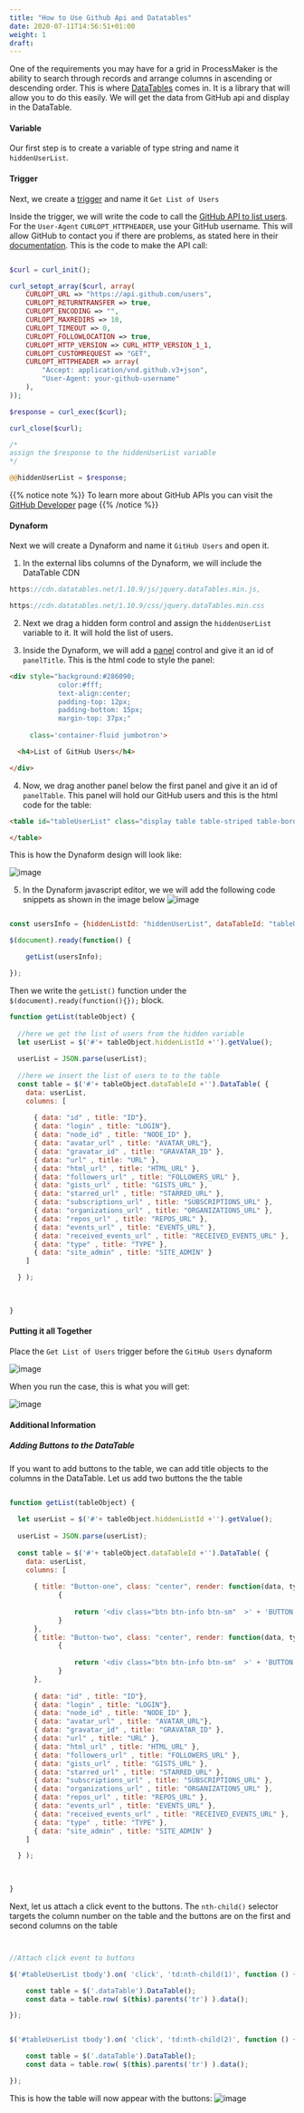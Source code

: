 ```yaml
---
title: "How to Use Github Api and Datatables"
date: 2020-07-11T14:56:51+01:00
weight: 1
draft: 
---
```



 One of the requirements you may have for a grid in ProcessMaker is the ability to search through records and arrange columns in ascending or descending order. This is where [DataTables](https://datatables.net/) comes in. It is a library that will allow you to do this easily. We will get the data from GitHub api and display in the DataTable.

#### Variable

Our first step is to create a variable of type string and name it ```hiddenUserList```. 

#### Trigger
Next, we create a [trigger](https://wiki.processmaker.com/3.0/Triggers) and name it ```Get List of Users```

Inside the trigger, we will write the code to call the [GitHub API to list users](https://developer.github.com/v3/users/#list-users). For the ```User-Agent``` ```CURLOPT_HTTPHEADER```, use your GitHub username. This will allow GitHub to contact you if there are problems, as stated here in their [documentation](https://developer.github.com/v3/#user-agent-required). This is the code to make the API call:   



```php

$curl = curl_init();

curl_setopt_array($curl, array(
    CURLOPT_URL => "https://api.github.com/users",
    CURLOPT_RETURNTRANSFER => true,
    CURLOPT_ENCODING => "",
    CURLOPT_MAXREDIRS => 10,
    CURLOPT_TIMEOUT => 0,
    CURLOPT_FOLLOWLOCATION => true,
    CURLOPT_HTTP_VERSION => CURL_HTTP_VERSION_1_1,
    CURLOPT_CUSTOMREQUEST => "GET",
    CURLOPT_HTTPHEADER => array(
        "Accept: application/vnd.github.v3+json",
        "User-Agent: your-github-username"
    ),
));

$response = curl_exec($curl);

curl_close($curl);

/*
assign the $response to the hiddenUserList variable
*/

@@hiddenUserList = $response;

``` 

{{% notice note %}}
To learn more about GitHub APIs you can visit the [GitHub Developer](https://developer.github.com/) page
{{% /notice %}}


#### Dynaform
Next we will create a Dynaform and name it ```GitHub Users``` and open it.

1. In the external libs columns of the Dynaform, we will include the DataTable CDN

```javascript
https://cdn.datatables.net/1.10.9/js/jquery.dataTables.min.js,

https://cdn.datatables.net/1.10.9/css/jquery.dataTables.min.css

```


2. Next we drag a hidden form control and assign the ```hiddenUserList``` variable to it. It will hold the list of users.


3. Inside the Dynaform, we will add a [panel](https://wiki.processmaker.com/3.0/Panel_Control) control and give it an id of ```panelTitle```. 
This is the html code to style the panel:

```html
<div style="background:#286090; 
            color:#fff; 
            text-align:center; 
            padding-top: 12px; 
            padding-bottom: 15px; 
            margin-top: 37px;" 
     
     class='container-fluid jumbotron'>

  <h4>List of GitHub Users</h4>

</div>
``` 


4. Now, we drag another panel below the first panel and give it an id of ```panelTable```. This panel will hold our GitHub users and this is the html code for the table:

```html
<table id="tableUserList" class="display table table-striped table-bordered" width="100%" >

</table>
``` 

This is how the Dynaform design will look like:

![image](https://user-images.githubusercontent.com/22425217/90296523-a9daeb00-de83-11ea-9f68-ed2c6af1b74c.png)



5. In the Dynaform javascript editor, we  we will add the following code snippets as shown in the image below 
![image](https://user-images.githubusercontent.com/22425217/90296701-253c9c80-de84-11ea-82cd-b2eac05f9676.png)



```javascript

const usersInfo = {hiddenListId: "hiddenUserList", dataTableId: "tableUserList"};

$(document).ready(function() {

    getList(usersInfo);

});
``` 

 Then we write the ```getList()``` function under the ```$(document).ready(function(){});``` block. 

```javascript
function getList(tableObject) {  
  
  //here we get the list of users from the hidden variable
  let userList = $('#'+ tableObject.hiddenListId +'').getValue();
  
  userList = JSON.parse(userList);
    
  //here we insert the list of users to to the table
  const table = $('#'+ tableObject.dataTableId +'').DataTable( {
    data: userList,
    columns: [
      
      { data: "id" , title: "ID"},
      { data: "login" , title: "LOGIN"},
      { data: "node_id" , title: "NODE_ID" },
      { data: "avatar_url" , title: "AVATAR_URL"},
      { data: "gravatar_id" , title: "GRAVATAR_ID" },
      { data: "url" , title: "URL" },
      { data: "html_url" , title: "HTML_URL" },
      { data: "followers_url" , title: "FOLLOWERS_URL" },
      { data: "gists_url" , title: "GISTS_URL" },
      { data: "starred_url" , title: "STARRED_URL" },
      { data: "subscriptions_url" , title: "SUBSCRIPTIONS_URL" },
      { data: "organizations_url" , title: "ORGANIZATIONS_URL" },
      { data: "repos_url" , title: "REPOS_URL" },
      { data: "events_url" , title: "EVENTS_URL" },
      { data: "received_events_url" , title: "RECEIVED_EVENTS_URL" },
      { data: "type" , title: "TYPE" },
      { data: "site_admin" , title: "SITE_ADMIN" }
    ]

  } );
    
    

}
```


#### Putting it all Together
Place the ```Get List of Users``` trigger before the ```GitHub Users``` dynaform

![image](https://user-images.githubusercontent.com/22425217/90297242-c2e49b80-de85-11ea-9779-c988659be610.png)


When you run the case, this is what you will get:

![image](https://user-images.githubusercontent.com/22425217/90297429-53bb7700-de86-11ea-93eb-0870f13a2316.png)


#### Additional Information
##### Adding Buttons to the DataTable
If you want to add buttons to the table, we can add title objects to the columns in the DataTable. Let us add two buttons the the table


```javascript

function getList(tableObject) {  
  
  let userList = $('#'+ tableObject.hiddenListId +'').getValue();
  
  userList = JSON.parse(userList);
    
  const table = $('#'+ tableObject.dataTableId +'').DataTable( {
    data: userList,
    columns: [
      
      { title: "Button-one", class: "center", render: function(data, type, full, meta) 
       		{
     			
              	return '<div class="btn btn-info btn-sm"  >' + 'BUTTON ONE' + '</div>';
  	  		}
	  },
      { title: "Button-two", class: "center", render: function(data, type, full, meta) 
       		{
     			
              	return '<div class="btn btn-info btn-sm"  >' + 'BUTTON TWO' + '</div>';
  	  		}
	  },
      
      { data: "id" , title: "ID"},
      { data: "login" , title: "LOGIN"},
      { data: "node_id" , title: "NODE_ID" },
      { data: "avatar_url" , title: "AVATAR_URL"},
      { data: "gravatar_id" , title: "GRAVATAR_ID" },
      { data: "url" , title: "URL" },
      { data: "html_url" , title: "HTML_URL" },
      { data: "followers_url" , title: "FOLLOWERS_URL" },
      { data: "gists_url" , title: "GISTS_URL" },
      { data: "starred_url" , title: "STARRED_URL" },
      { data: "subscriptions_url" , title: "SUBSCRIPTIONS_URL" },
      { data: "organizations_url" , title: "ORGANIZATIONS_URL" },
      { data: "repos_url" , title: "REPOS_URL" },
      { data: "events_url" , title: "EVENTS_URL" },
      { data: "received_events_url" , title: "RECEIVED_EVENTS_URL" },
      { data: "type" , title: "TYPE" },
      { data: "site_admin" , title: "SITE_ADMIN" }
    ]

  } );
    
    

}

```

Next, let us attach a click event to the buttons. The ```nth-child()``` selector targets the column number on the table and the buttons are on the first and second columns on the table


```javascript


//Attach click event to buttons

$('#tableUserList tbody').on( 'click', 'td:nth-child(1)', function () {

	const table = $('.dataTable').DataTable(); 
	const data = table.row( $(this).parents('tr') ).data();

});


$('#tableUserList tbody').on( 'click', 'td:nth-child(2)', function () {

  	const table = $('.dataTable').DataTable(); 
	const data = table.row( $(this).parents('tr') ).data();

});

```

This is how the table will now appear with the buttons:
![image](https://user-images.githubusercontent.com/22425217/90299304-79984a00-de8d-11ea-9a91-c4f06f8e0e52.png)